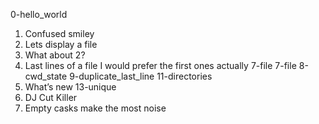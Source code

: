 0-hello_world
1. Confused smiley
2. Lets display a file
3. What about 2?
4. Last lines of a file
I would prefer the first ones actually
7-file
7-file
8-cwd_state
9-duplicate_last_line
11-directories
12. What’s new
13-unique
22. DJ Cut Killer
23. Empty casks make the most noise
